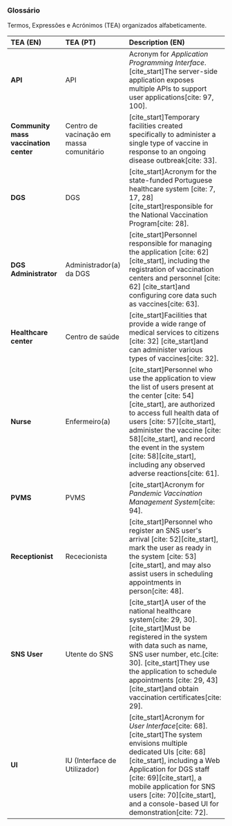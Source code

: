 ### Glossário

Termos, Expressões e Acrónimos (TEA) organizados alfabeticamente.

| TEA (EN) | TEA (PT) | Description (EN) |
| :--- | :--- | :--- |
| **API** | API | Acronym for *Application Programming Interface*. [cite_start]The server-side application exposes multiple APIs to support user applications[cite: 97, 100]. |
| **Community mass vaccination center** | Centro de vacinação em massa comunitário | [cite_start]Temporary facilities created specifically to administer a single type of vaccine in response to an ongoing disease outbreak[cite: 33]. |
| **DGS** | DGS | [cite_start]Acronym for the state-funded Portuguese healthcare system [cite: 7, 17, 28] [cite_start]responsible for the National Vaccination Program[cite: 28]. |
| **DGS Administrator** | Administrador(a) da DGS | [cite_start]Personnel responsible for managing the application [cite: 62][cite_start], including the registration of vaccination centers and personnel [cite: 62] [cite_start]and configuring core data such as vaccines[cite: 63]. |
| **Healthcare center** | Centro de saúde | [cite_start]Facilities that provide a wide range of medical services to citizens [cite: 32] [cite_start]and can administer various types of vaccines[cite: 32]. |
| **Nurse** | Enfermeiro(a) | [cite_start]Personnel who use the application to view the list of users present at the center [cite: 54][cite_start], are authorized to access full health data of users [cite: 57][cite_start], administer the vaccine [cite: 58][cite_start], and record the event in the system [cite: 58][cite_start], including any observed adverse reactions[cite: 61]. |
| **PVMS** | PVMS | [cite_start]Acronym for *Pandemic Vaccination Management System*[cite: 94]. |
| **Receptionist** | Rececionista | [cite_start]Personnel who register an SNS user's arrival [cite: 52][cite_start], mark the user as ready in the system [cite: 53][cite_start], and may also assist users in scheduling appointments in person[cite: 48]. |
| **SNS User** | Utente do SNS | [cite_start]A user of the national healthcare system[cite: 29, 30]. [cite_start]Must be registered in the system with data such as name, SNS user number, etc.[cite: 30]. [cite_start]They use the application to schedule appointments [cite: 29, 43] [cite_start]and obtain vaccination certificates[cite: 29]. |
| **UI** | IU (Interface de Utilizador) | [cite_start]Acronym for *User Interface*[cite: 68]. [cite_start]The system envisions multiple dedicated UIs [cite: 68][cite_start], including a Web Application for DGS staff [cite: 69][cite_start], a mobile application for SNS users [cite: 70][cite_start], and a console-based UI for demonstration[cite: 72]. |
